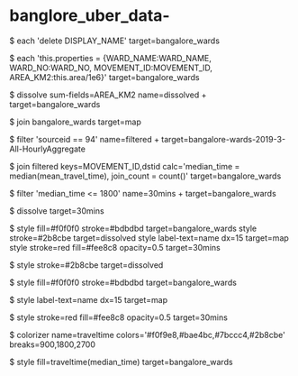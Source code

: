 # banglore_uber_data-
$ each 'delete DISPLAY_NAME' target=bangalore_wards

$ each 'this.properties = {WARD_NAME:WARD_NAME, WARD_NO:WARD_NO, 
  MOVEMENT_ID:MOVEMENT_ID, AREA_KM2:this.area/1e6}' 
  target=bangalore_wards

$ dissolve sum-fields=AREA_KM2 name=dissolved +
 target=bangalore_wards

$ join bangalore_wards target=map

$ filter 'sourceid == 94' name=filtered + 
 target=bangalore-wards-2019-3-All-HourlyAggregate

$ join filtered keys=MOVEMENT_ID,dstid 
 calc='median_time = median(mean_travel_time), join_count = count()'
 target=bangalore_wards

$ filter 'median_time <= 1800' name=30mins + target=bangalore_wards

$ dissolve target=30mins

$ style fill=#f0f0f0 stroke=#bdbdbd target=bangalore_wards
style stroke=#2b8cbe target=dissolved
style label-text=name dx=15 target=map
style stroke=red fill=#fee8c8 opacity=0.5 target=30mins

$ style stroke=#2b8cbe target=dissolved

$ style fill=#f0f0f0 stroke=#bdbdbd target=bangalore_wards

$ style label-text=name dx=15 target=map

$ style stroke=red fill=#fee8c8 opacity=0.5 target=30mins

$ colorizer name=traveltime colors='#f0f9e8,#bae4bc,#7bccc4,#2b8cbe' breaks=900,1800,2700

$ style fill=traveltime(median_time) target=bangalore_wards
